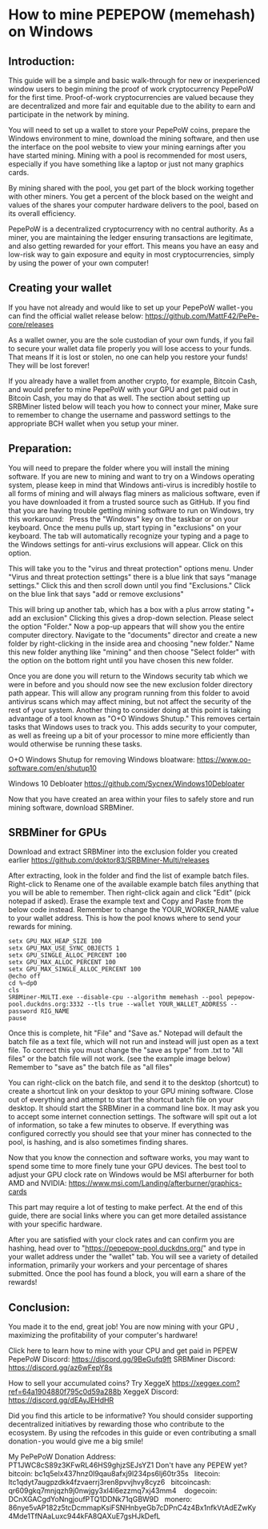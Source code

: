 # How to mine PEPEPOW (memehash) on Windows

## Introduction:
This guide will be a simple and basic walk-through for new or inexperienced window users to begin mining the proof of work cryptocurrency PepePoW for the first time. Proof-of-work cryptocurrencies are valued because they are decentralized and more fair and equitable due to the ability to earn and participate in the network by mining.
  
You will need to set up a wallet to store your PepePoW coins, prepare the Windows environment to mine, download the mining software, and then use the interface on the pool website to view your mining earnings after you have started mining. Mining with a pool is recommended for most users, especially if you have something like a laptop or just not many graphics cards.
  
By mining shared with the pool, you get part of the block working together with other miners. You get a percent of the block based on the weight and values of the shares your computer hardware delivers to the pool, based on its overall efficiency.
  
PepePoW is a decentralized cryptocurrency with no central authority. As a miner, you are maintaining the ledger ensuring transactions are legitimate, and also getting rewarded for your effort. This means you have an easy and low-risk way to gain exposure and equity in most cryptocurrencies, simply by using the power of your own computer!

## Creating your wallet
If you have not already and would like to set up your PepePoW wallet - you can find the official wallet release below:
https://github.com/MattF42/PePe-core/releases

As a wallet owner, you are the sole custodian of your own funds, if you fail to secure your wallet data file properly you will lose access to your funds. That means If it is lost or stolen, no one can help you restore your funds! They will be lost forever!
  
If you already have a wallet from another crypto, for example, Bitcoin Cash, and would prefer to mine PepePoW with your GPU and get paid out in Bitcoin Cash, you may do that as well. The section about setting up SRBMiner listed below will teach you how to connect your miner, Make sure to remember to change the username and password settings to the appropriate BCH wallet when you setup your miner.
 
## Preparation:
You will need to prepare the folder where you will install the mining software. If you are new to mining and want to try on a Windows operating system, please keep in mind that Windows anti-virus is incredibly hostile to all forms of mining and will always flag miners as malicious software, even if you have downloaded it from a trusted source such as GitHub. If you find that you are having trouble getting mining software to run on Windows, try this workaround:
 
Press the "Windows" key on the taskbar or on your keyboard. Once the menu pulls up, start typing in "exclusions" on your keyboard. The tab will automatically recognize your typing and a page to the Windows settings for anti-virus exclusions will appear. Click on this option.

This will take you to the "virus and threat protection" options menu. Under "Virus and threat protection settings" there is a blue link that says "manage settings." Click this and then scroll down until you find "Exclusions." Click on the blue link that says "add or remove exclusions"
  
This will bring up another tab, which has a box with a plus arrow stating "+ add an exclusion" Clicking this gives a drop-down selection. Please select the option "Folder." Now a pop-up appears that will show you the entire computer directory. Navigate to the "documents" director and create a new folder by right-clicking in the inside area and choosing "new folder." Name this new folder anything like "mining" and then choose "Select folder" with the option on the bottom right until you have chosen this new folder.
  
Once you are done you will return to the Windows security tab which we were in before and you should now see the new exclusion folder directory path appear. This will allow any program running from this folder to avoid antivirus scans which may affect mining, but not affect the security of the rest of your system.
Another thing to consider doing at this point is taking advantage of a tool known as "O+O Windows Shutup." This removes certain tasks that Windows uses to track you. This adds security to your computer, as well as freeing up a bit of your processor to mine more efficiently than would otherwise be running these tasks.
  
O+O Windows Shutup for removing Windows bloatware:
https://www.oo-software.com/en/shutup10

Windows 10 Debloater
https://github.com/Sycnex/Windows10Debloater
 
Now that you have created an area within your files to safely store and run mining software, download SRBMiner.

## SRBMiner for GPUs
Download and extract SRBMiner into the exclusion folder you created earlier
https://github.com/doktor83/SRBMiner-Multi/releases

After extracting, look in the folder and find the list of example batch files. Right-click to Rename one of the available example batch files anything that you will be able to remember. Then right-click again and click "Edit" (pick notepad if asked). Erase the example text and Copy and Paste from the below code instead. Remember to change the YOUR_WORKER_NAME value to your wallet address. This is how the pool knows where to send your rewards for mining.

```
setx GPU_MAX_HEAP_SIZE 100
setx GPU_MAX_USE_SYNC_OBJECTS 1
setx GPU_SINGLE_ALLOC_PERCENT 100
setx GPU_MAX_ALLOC_PERCENT 100
setx GPU_MAX_SINGLE_ALLOC_PERCENT 100
@echo off
cd %~dp0
cls
SRBMiner-MULTI.exe --disable-cpu --algorithm memehash --pool pepepow-pool.duckdns.org:3332 --tls true --wallet YOUR_WALLET_ADDRESS --password RIG_NAME
pause
```

Once this is complete, hit "File" and "Save as." Notepad will default the batch file as a text file, which will not run and instead will just open as a text file. To correct this you must change the "save as type" from .txt to "All files" or the batch file will not work. (see the example image below)
Remember to "save as" the batch file as "all files"

You can right-click on the batch file, and send it to the desktop (shortcut) to create a shortcut link on your desktop to your GPU mining software. Close out of everything and attempt to start the shortcut batch file on your desktop. It should start the SRBMiner in a command line box. It may ask you to accept some internet connection settings. The software will spit out a lot of information, so take a few minutes to observe. If everything was configured correctly you should see that your miner has connected to the pool, is hashing, and is also sometimes finding shares.

Now that you know the connection and software works, you may want to spend some time to more finely tune your GPU devices.
The best tool to adjust your GPU clock rate on Windows would be MSI afterburner for both AMD and NVIDIA:
https://www.msi.com/Landing/afterburner/graphics-cards

This part may require a lot of testing to make perfect. At the end of this guide, there are social links where you can get more detailed assistance with your specific hardware.

After you are satisfied with your clock rates and can confirm you are hashing, head over to "https://pepepow-pool.duckdns.org/" and type in your wallet address under the "wallet" tab. You will see a variety of detailed information, primarily your workers and your percentage of shares submitted. Once the pool has found a block, you will earn a share of the rewards!

## Conclusion:
You made it to the end, great job! You are now mining with your GPU , maximizing the profitability of your computer's hardware!

Click here to learn how to mine with your CPU and get paid in PEPEW
PepePoW Discord: https://discord.gg/9BeGufq9ft
SRBMiner Discord: https://discord.gg/az6wFepY8s

How to sell your accumulated coins? Try XeggeX
https://xeggex.com?ref=64a1904880f795c0d59a288b
XeggeX Discord: https://discord.gg/dEAyJEHdHR

Did you find this article to be informative? You should consider supporting decentralized initiatives by rewarding those who contribute to the ecosystem. By using the refcodes in this guide or even contributing a small donation - you would give me a big smile!

My PePePoW Donation Address:
  PT1JWC8cS89z3KFwRL46HS9ghjzSEJsYZ1
Don't have any PEPEW yet?
  bitcoin: bc1q5elx437hnz0l9qau8afxj9l234ps6lj60tr35s
  litecoin: ltc1qdyt7augpzdkk4fzvaerrj3ren8pvvjhvy8cyz6
  bitcoincash: qr609gkq7mnjqzh9j0nwjgy3xl4l6ezzmq7xj43mm4 
  dogecoin: DCnXGACgdYoNngjoufPTQ1DDNk71qGBW9D
  monero: 86nye5vAP182z5tcDcmmapKsiFSNHnbyeGb7cDPnC4z4Bx1nfkVtAdEZwKy4Mde1TfNAaLuxc944kFA8QAXuE7gsHJkDefL

